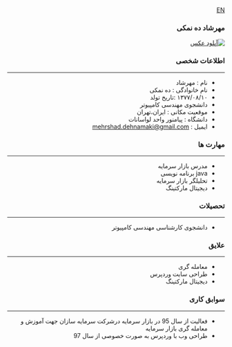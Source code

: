 [EN](resume-EN.md)<a class="pt-trigger" href="resume-EN" data-animation="62"/></a>

<style type="text/css">
body{
 direction:rtl;
}
</style>
### مهرشاد ده نمکی
<a href="https://uupload.ir/view/20c7_whatsapp_image_2020-11-03_at_19.58.44.jpeg" target="_blank"><img src="https://uupload.ir/files/20c7_whatsapp_image_2020-11-03_at_19.58.44_thumb.jpeg" border="0" alt="آپلود عکس" /></a>


### اطلاعات شخصی

---
+ نام : مهرشاد
+ نام خانوادگی : ده نمکی
+ ۱۳۷۷/۰۸/۱۰ :تاریخ تولد 
+ دانشجوی مهندسی کامپیوتر
+ موقعیت مکانی : ایران،تهران
+ دانشگاه : پیامنور واحد لواسانات 
+ ایمیل : mehrshad.dehnamaki@gmail.com


### مهارت ها

---
+ مدرس بازار سرمایه
+  java برنامه نویسی
+ تحلیلگر بازار سرمایه 
+ دیجیتال مارکتینگ 

### تحصیلات

---
+ دانشجوی کارشناسی مهندسی کامپیوتر 

### علایق

---
+ معامله گری 
+ طراحی سایت وردپرس
+ دیجیتال مارکتینگ 


### سوابق کاری

---
+ فعالیت از سال 95 در بازار سرمایه درشرکت سرمایه سازان جهت آموزش و معامله گری بازار سرمایه 
+ طراحی وب با وردپرس به صورت خصوصی از سال 97  



